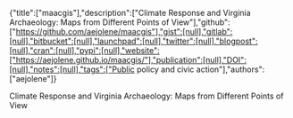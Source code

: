 {"title":["maacgis"],"description":["Climate Response and Virginia Archaeology: Maps from Different Points of View"],"github":["https://github.com/aejolene/maacgis"],"gist":[null],"gitlab":[null],"bitbucket":[null],"launchpad":[null],"twitter":[null],"blogpost":[null],"cran":[null],"pypi":[null],"website":["https://aejolene.github.io/maacgis/"],"publication":[null],"DOI":[null],"notes":[null],"tags":["Public policy and civic action"],"authors":["aejolene"]}

Climate Response and Virginia Archaeology: Maps from Different Points of View